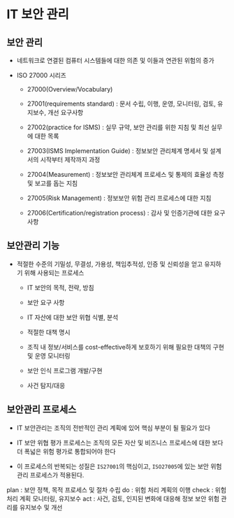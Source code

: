 # IT 보안 관리

## 보안 관리

* 네트워크로 연결된 컴퓨터 시스템들에 대한 의존 및 이들과 연관된 위험의 증가

* ISO 27000 시리즈

  * 27000(Overview/Vocabulary)
  * 27001(requirements standard) : 문서 수립, 이행, 운영, 모니터링, 검토, 유지보수, 개선 요구사항

  * 27002(practice for ISMS) : 실무 규약, 보안 관리를 위한 지침 및 최선 실무에 대한 목록

  * 27003(ISMS Implementation Guide) : 정보보안 관리체계 명세서 및 설계서의 시작부터 제작까지 과정

  * 27004(Measurement) : 정보보안 관리체계 프로세스 및 통제의 효율성 측정 및 보고를 돕는 지침

  * 27005(Risk Management) : 정보보안 위험 관리 프로세스에 대한 지침

  * 27006(Certification/registration process) : 감사 및 인증기관에 대한 요구사항

## 보안관리 기능

* 적절한 수준의 기밀성, 무결성, 가용성, 책임추적성, 인증 및 신뢰성을 얻고 유지하기 위해 사용되는 프로세스
  * IT 보안의 목적, 전략, 방침

  * 보안 요구 사항

  * IT 자산에 대한 보안 위협 식별, 분석

  * 적절한 대책 명시

  * 조직 내 정보/서비스를 cost-effective하게 보호하기 위해 필요한 대책의 구현 및 운영 모니터링

  * 보안 인식 프로그램 개발/구현

  * 사건 탐지/대응

## 보안관리 프로세스

* IT 보안관리는 조직의 전반적인 관리 계획에 있어 핵심 부분이 될 필요가 있다

* IT 보안 위협 평가 프로세스는 조직의 모든 자산 및 비즈니스 프로세스에 대한 보다 더 폭넓은 위험 평가로 통합되어야 한다

* 이 프로세스의 반복되는 성질은 `IS27001`의 핵심이고, `ISO27005`에 있는 보안 위험 관리 프로세스가 적용된다.

plan : 보안 정책, 목적 프로세스 및 절차 수립
do : 위험 처리 계획의 이행
check : 위험 처리 계획 모니터링, 유지보수
act : 사건, 검토, 인지된 변화에 대응해 정보 보안 위험 관리를 유지보수 및 개선